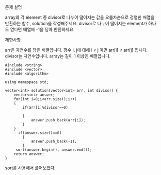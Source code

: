 문제 설명

array의 각 element 중 divisor로 나누어 떨어지는 값을 오름차순으로 정렬한 배열을 반환하는 함수, solution을 작성해주세요.
divisor로 나누어 떨어지는 element가 하나도 없다면 배열에 -1을 담아 반환하세요.


제한사항

arr은 자연수를 담은 배열입니다.
정수 i, j에 대해 i ≠ j 이면 arr[i] ≠ arr[j] 입니다.
divisor는 자연수입니다.
array는 길이 1 이상인 배열입니다.

```
#include <string>
#include <vector>
#include <algorithm>

using namespace std;

vector<int> solution(vector<int> arr, int divisor) {
    vector<int> answer;
    for(int i=0;i<arr.size();i++)
    {
        if(arr[i]%divisor==0)
        
        {
            answer.push_back(arr[i]);
        }
    }
      if(answer.size()==0)
        {
            answer.push_back(-1);
        }
     sort(answer.begin(), answer.end()); 
    return answer;
}
```

sort를 사용해서 풀어보았다.